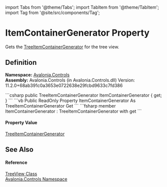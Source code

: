 import Tabs from '@theme/Tabs'; 
import TabItem from '@theme/TabItem'; 
import Tag from '@site/src/components/Tag'; 

# ItemContainerGenerator Property


Gets the <a href="T_Avalonia_Controls_Generators_TreeItemContainerGenerator">TreeItemContainerGenerator</a> for the tree view.



## Definition
**Namespace:** <a href="N_Avalonia_Controls">Avalonia.Controls</a>  
**Assembly:** Avalonia.Controls (in Avalonia.Controls.dll) Version: 11.2.0+68ab391c0a3653e0722638e29fcbd9633c7fd386

<Tabs groupId="api-code-preview">
<TabItem value="csharp" label="C#">
```csharp
public TreeItemContainerGenerator ItemContainerGenerator { get; }
```
</TabItem>
<TabItem value="vb" label="VB">
```vb
Public ReadOnly Property ItemContainerGenerator As TreeItemContainerGenerator
	Get
```
</TabItem>
<TabItem value="fsharp" label="F#">
```fsharp
member ItemContainerGenerator : TreeItemContainerGenerator with get
```
</TabItem>
</Tabs>



#### Property Value
<a href="T_Avalonia_Controls_Generators_TreeItemContainerGenerator">TreeItemContainerGenerator</a>

## See Also


#### Reference
<a href="T_Avalonia_Controls_TreeView">TreeView Class</a>  
<a href="N_Avalonia_Controls">Avalonia.Controls Namespace</a>  
